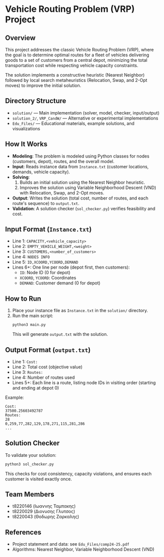 # Vehicle Routing Problem (VRP) Project

## Overview
This project addresses the classic Vehicle Routing Problem (VRP), where the goal is to determine optimal routes for a fleet of vehicles delivering goods to a set of customers from a central depot, minimizing the total transportation cost while respecting vehicle capacity constraints.

The solution implements a constructive heuristic (Nearest Neighbor) followed by local search metaheuristics (Relocation, Swap, and 2-Opt moves) to improve the initial solution.

## Directory Structure
- `solution/` — Main implementation (solver, model, checker, input/output)
- `solution_2/`, `VRP_CandW/` — Alternative or experimental implementations
- `Edu_Files/` — Educational materials, example solutions, and visualizations

## How It Works
- **Modeling**: The problem is modeled using Python classes for nodes (customers, depot), routes, and the overall model.
- **Input**: Reads instance data from `Instance.txt` (customer locations, demands, vehicle capacity).
- **Solving**: 
  1. Builds an initial solution using the Nearest Neighbor heuristic.
  2. Improves the solution using Variable Neighborhood Descent (VND) with Relocation, Swap, and 2-Opt moves.
- **Output**: Writes the solution (total cost, number of routes, and each route's sequence) to `output.txt`.
- **Validation**: A solution checker (`sol_checker.py`) verifies feasibility and cost.

## Input Format (`Instance.txt`)
- Line 1: `CAPACITY,<vehicle_capacity>`
- Line 2: `EMPTY_VEHICLE_WEIGHT,<weight>`
- Line 3: `CUSTOMERS,<number_of_customers>`
- Line 4: `NODES INFO`
- Line 5: `ID,XCOORD,YCOORD,DEMAND`
- Lines 6+: One line per node (depot first, then customers):
  - `ID`: Node ID (0 for depot)
  - `XCOORD`, `YCOORD`: Coordinates
  - `DEMAND`: Customer demand (0 for depot)

## How to Run
1. Place your instance file as `Instance.txt` in the `solution/` directory.
2. Run the main script:
   ```bash
   python3 main.py
   ```
   This will generate `output.txt` with the solution.

## Output Format (`output.txt`)
- Line 1: `Cost:`
- Line 2: Total cost (objective value)
- Line 3: `Routes:`
- Line 4: Number of routes used
- Lines 5+: Each line is a route, listing node IDs in visiting order (starting and ending at depot 0)

Example:
```
Cost:
37500.25603492787
Routes:
28
0,259,77,282,129,178,271,115,281,286
...
```

## Solution Checker
To validate your solution:
```bash
python3 sol_checker.py
```
This checks for cost consistency, capacity violations, and ensures each customer is visited exactly once.

## Team Members
- t8220146 (Ιωαννης Ταμπακης)
- t8220029 (Διονυσης Γλυτσος)
- t8220043 (Θοδωρης Ζαρκαλης)

## References
- Project statement and data: see `Edu_Files/comp24-25.pdf`
- Algorithms: Nearest Neighbor, Variable Neighborhood Descent (VND)